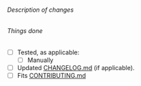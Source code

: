 ###### Description of changes

###### Things done

- [ ] Tested, as applicable:
  - [ ] Manually
- [ ] Updated [CHANGELOG.md](../CHANGELOG.md) (if applicable).
- [ ] Fits [CONTRIBUTING.md](https://github.com/MrcJkb/haskell-tools.nvim/blob/master/CONTRIBUTING.md)
